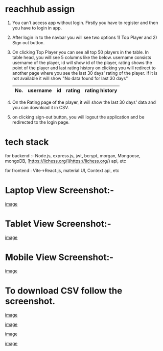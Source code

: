 # reachhub assign

1. You can't access app without login. Firstly you have to register and then you have to login in app.
    
2. After login in to the navbar you will see two options 1) Top Player and 2) Sign out button.
    
3. On clicking Top Player you can see all top 50 players in the table. In table head, you will see 5 columns like the below. username consists username of the player, id will show id of the player, rating shows the point of the player and last rating history on clicking you will redirect to another page where you see the last 30 days' rating of the player. If it is not available it will show "No data found for last 30 days"
    
    | **No.** | **username** | **id** | **rating** | **rating history** |
    | --- | --- | --- | --- | --- |
    
4. On the Rating page of the player, it will show the last 30 days' data and you can download it in CSV.
    
5. on clicking sign-out button, you will logout the application and be redirected to the login page.
    

# tech stack

for backend :- Node.js, express.js, jwt, bcrypt, morgan, Mongoose, mongoDB, [https://lichess.org/](https://lichess.org/) api, etc

for frontend : Vite-&gt;React.js, material UI, Context api, etc

# Laptop View Screenshot:-

[image](https://cdn.hashnode.com/res/hashnode/image/upload/v1707642697837/c76aa47c-a0bd-44d4-be63-fe491ecdf4d5.png)

# Tablet View Screenshot:-

[image](https://cdn.hashnode.com/res/hashnode/image/upload/v1707642740859/d82b9554-e4f2-4a7b-89bc-8506a257858f.png)

# Mobile View Screenshot:-

[image](https://cdn.hashnode.com/res/hashnode/image/upload/v1707642766788/dede3c77-fba9-4b9e-9393-859675928295.png)

# To download CSV follow the screenshot.

[image](https://cdn.hashnode.com/res/hashnode/image/upload/v1707643277385/0f80bec7-5faa-42a3-8617-967cff429b8b.png)

[image](https://cdn.hashnode.com/res/hashnode/image/upload/v1707643389364/ca6208be-485a-45f9-b7c3-aa93b262c4d1.png)

[image](https://cdn.hashnode.com/res/hashnode/image/upload/v1707643546070/de45d868-f1b6-4134-85bc-a43c7b0ee4ec.png)

[image](https://cdn.hashnode.com/res/hashnode/image/upload/v1707643896046/f5c2e219-c3d2-4c69-8315-ff5d367f0266.png)
